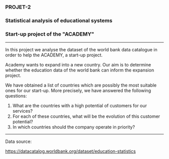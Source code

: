 ### PROJET-2 
### Statistical analysis of educational systems
### Start-up project of the "ACADEMY"
---

In this project we analyse the dataset of the world bank data catalogue in order to help the ACADEMY, a start-up project.

Academy wants to expand into a new country. Our aim is to determine whether the education data of the world bank can inform the expansion project.

We have obtained a list of countries which are possibly the most suitable ones for our start-up. More precisely, we have answered the following questions:

1. What are the countries with a high potential of customers for our services?
2. For each of these countries, what will be the evolution of this customer potential?
3. In which countries should the company operate in priority?
---
Data source:

https://datacatalog.worldbank.org/dataset/education-statistics
